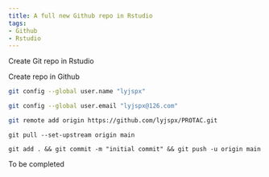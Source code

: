 ```yaml
---
title: A full new Github repo in Rstudio
tags:
- Github
- Rstudio
---
```


Create Git repo in Rstudio

Create repo in Github

```bash
git config --global user.name "lyjspx"

git config --global user.email "lyjspx@126.com"

git remote add origin https://github.com/lyjspx/PROTAC.git
```

```shell
git pull --set-upstream origin main
```

```shell
git add . && git commit -m "initial commit" && git push -u origin main
```

To be completed
